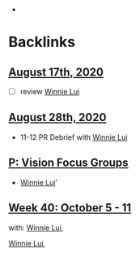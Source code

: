 - 

# Backlinks
## [August 17th, 2020](<August 17th, 2020.md>)
- [ ] review [Winnie Lui](<Winnie Lui.md>)

## [August 28th, 2020](<August 28th, 2020.md>)
- 11-12 PR Debrief with [Winnie Lui](<Winnie Lui.md>)

## [P: Vision Focus Groups](<P: Vision Focus Groups.md>)
- [Winnie Lui](<Winnie Lui.md>)’

## [Week 40: October 5 - 11](<Week 40: October 5 - 11.md>)
with: [Winnie Lui](<Winnie Lui.md>),

[Winnie Lui](<Winnie Lui.md>),

